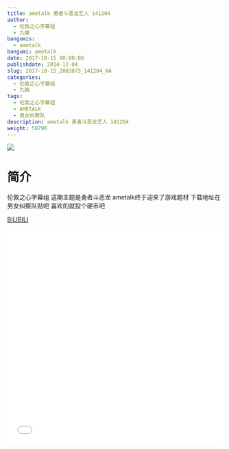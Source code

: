 ```yaml
---
title: ametalk 勇者斗恶龙艺人 141204
author: 
  - 伦敦之心字幕组
  - 九條
bangumis: 
  - ametalk
bangumi: ametalk
date: 2017-10-15 00:00:00
publishdate: 2014-12-04
slug: 2017-10-15_2083875_141204_NA
categories: 
  - 伦敦之心字幕组
  - 九條
tags: 
  - 伦敦之心字幕组
  - AMETALK
  - 男女纠察队
description: ametalk 勇者斗恶龙艺人 141204
weight: 58796
---
```


![](https://i.imgur.com/DGqyTDW.jpg)

# 简介  
伦敦之心字幕组 这期主题是勇者斗恶龙 ametalk终于迎来了游戏题材 下载地址在男女纠察队贴吧 喜欢的就投个硬币吧

  [BILIBILI](https://www.bilibili.com/video/av2083875/)


  <iframe src="//www.bilibili.com/html/html5player.html?cid=3228593&aid=2083875" width="100%" height="500" frameborder="0" allowfullscreen="allowfullscreen"></iframe>
